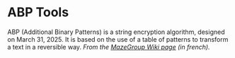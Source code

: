 # ABP Tools
ABP (Additional Binary Patterns) is a string encryption algorithm, designed on March 31, 2025. It is based on the use of a table of patterns to transform a text in a reversible way.
_From the [MazeGroup Wiki page](https://mazegroup.org/wiki/index.php/ABP) (in french)._

